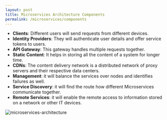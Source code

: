 ```yaml
---
layout: post
title: Microservices Architecture Components
permalink: /microservices/components
---
```


-	**Clients**: Different users will send requests from different devices.
-	**Identity Providers**: They will authenticate user details and offer service tokens to users.
-	**API Gateway**: This gateway handles multiple requests together.
-	**Static Content**: It helps in storing all the content of a system for longer time.
-	**CDNs**: The content delivery network is a distributed network of proxy servers and their respective data centers.
-	**Management**: it will balance the services over nodes and identifies failures as well.
-	**Service Discovery**: it will find the route how different Microservices communicate together.
-	**Remote Services**: it will enable the remote access to information stored on a network or other IT devices.

![microservices-architecture]({{site.cdn}}/webservices/microservices/microservices-architecture.png)
